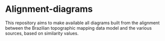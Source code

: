 # Alignment-diagrams
This repository aims to make available all diagrams built from the alignment between the Brazilian topographic mapping data model and the various sources, based on similarity values.
